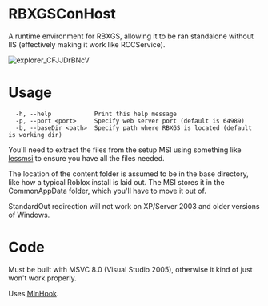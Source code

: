 # RBXGSConHost
 
A runtime environment for RBXGS, allowing it to be ran standalone without IIS (effectively making it work like RCCService).

![explorer_CFJJDrBNcV](https://github.com/user-attachments/assets/d15a99a4-1daf-4522-928d-05c38bc698d2)

# Usage

```
  -h, --help            Print this help message
  -p, --port <port>     Specify web server port (default is 64989)
  -b, --baseDir <path>  Specify path where RBXGS is located (default is working dir)
```

You'll need to extract the files from the setup MSI using something like [lessmsi](https://github.com/activescott/lessmsi) to ensure you have all the files needed.

The location of the content folder is assumed to be in the base directory, like how a typical Roblox install is laid out. The MSI stores it in the CommonAppData folder, which you'll have to move it out of.

StandardOut redirection will not work on XP/Server 2003 and older versions of Windows.

# Code

Must be built with MSVC 8.0 (Visual Studio 2005), otherwise it kind of just won't work properly.

Uses [MinHook](https://github.com/TsudaKageyu/minhook).
